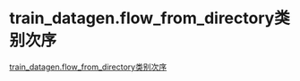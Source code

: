 # train_datagen.flow_from_directory类别次序
[train_datagen.flow_from_directory类别次序](https://aiwithcloud.com/2021/09/02/train_datagen-flow_from_directory%e7%b1%bb%e5%88%ab%e6%ac%a1%e5%ba%8f/)